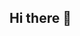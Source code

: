 ## Hi there 👋

<!--
**ZekNmad/ZekNmad** is a ✨ _special_ ✨ repository because its `README.md` (this file) appears on your GitHub profile.

Here are some ideas to get you started:

- 🔭 I’m currently working on ... Code-Wielding Architect of the Future
- 🌱 I’m currently learning ... Master coding like a polymath at war with mediocrity
- 👯 I’m looking to collaborate on ... Sustainable hydroponic-aeroponic hybrids that could power Martian colonies or smart cities
- 🤔 I’m looking for help with ... On the cybersecurity side
- 💬 Ask me about ... Building a reality where agriculture is smart, data is beautiful, and code is alive
- 📫 How to reach me: ... Via email
-->

